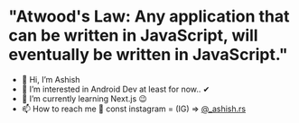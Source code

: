 # "Atwood's Law: Any application that can be written in JavaScript, will eventually be written in JavaScript."
- 👋 Hi, I’m Ashish
- 👀 I’m interested in Android Dev at least for now.. ✔
- 🌱 I’m currently learning Next.js 😉
- 📫 How to reach me 👀 const instagram = (IG) => [@_ashish.rs](https://www.instagram.com/_ashish.rs/)

<!---
ashish757/ashish757 is a ✨ special ✨ repository because its `README.md` (this file) appears on your GitHub profile.
You can click the Preview link to take a look at your changes.
--->
